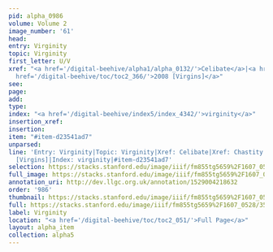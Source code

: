 ```yaml
---
pid: alpha_0986
volume: Volume 2
image_number: '61'
head: 
entry: Virginity
topic: Virginity
first_letter: U/V
xref: "<a href='/digital-beehive/alpha1/alpha_0132/'>Celibate</a>|<a href='/digital-beehive/alpha1/alpha_0136/'>Chastity</a>|<a
  href='/digital-beehive/toc/toc2_366/'>2008 [Virgins]</a>"
see: 
page: 
add: 
type: 
index: "<a href='/digital-beehive/index5/index_4342/'>virginity</a>"
insertion_xref: 
insertion: 
item: "#item-d23541ad7"
unparsed: 
line: 'Entry: Virginity|Topic: Virginity|Xref: Celibate|Xref: Chastity|Xref: 2008
  [Virgins]|Index: virginity|#item-d23541ad7'
selection: https://stacks.stanford.edu/image/iiif/fm855tg5659%2F1607_0528/359,4209,2952,398/full/0/default.jpg
full_image: https://stacks.stanford.edu/image/iiif/fm855tg5659%2F1607_0528/full/full/0/default.jpg
annotation_uri: http://dev.llgc.org.uk/annotation/1529004218632
order: '986'
thumbnail: https://stacks.stanford.edu/image/iiif/fm855tg5659%2F1607_0528/359,4209,600,180/250,/0/default.jpg
full: https://stacks.stanford.edu/image/iiif/fm855tg5659%2F1607_0528/359,4209,2952,398/full/0/default.jpg
label: Virginity
location: "<a href='/digital-beehive/toc/toc2_051/'>Full Page</a>"
layout: alpha_item
collection: alpha5
---
```

